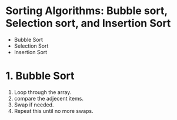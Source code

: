 # Sorting Algorithms: Bubble sort, Selection sort, and Insertion Sort

- Bubble Sort
- Selection Sort
- Insertion Sort

# 1. Bubble Sort

1. Loop through the array.
2. compare the adjecent items.
3. Swap if needed.
4. Repeat this until no more swaps.
